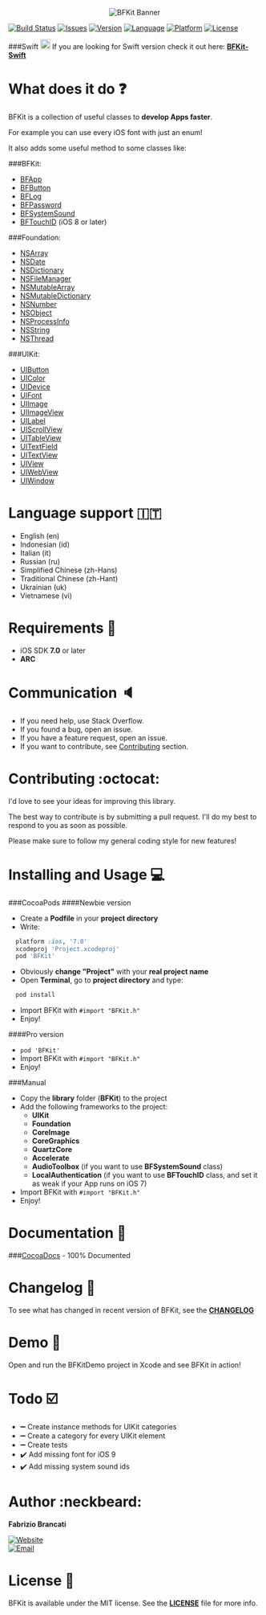 <p align="center"><img src="http://github.fabriziobrancati.com/bfkit/resources/banner-objc.png" alt="BFKit Banner"></p>

[![Build Status](https://travis-ci.org/FabrizioBrancati/BFKit.svg?branch=master)](https://travis-ci.org/FabrizioBrancati/BFKit)
[![Issues](https://img.shields.io/github/issues/FabrizioBrancati/BFKit.svg?style=flat)](https://github.com/FabrizioBrancati/BFKit/issues)
[![Version](https://img.shields.io/cocoapods/v/BFKit.svg?style=flat)][CocoaDocs]
[![Language](https://img.shields.io/badge/language-Objective--C-blue.svg)](https://developer.apple.com/library/mac/documentation/Cocoa/Conceptual/ProgrammingWithObjectiveC/Introduction/Introduction.html)
[![Platform](https://img.shields.io/badge/platform-iOS-ffc713.svg)][CocoaDocs]
[![License](https://img.shields.io/badge/license-MIT%20License-lightgrey.svg)](https://github.com/FabrizioBrancati/BFKit/blob/master/LICENSE)

###Swift  <img src="http://github.fabriziobrancati.com/bfkit/resources/swift-icon.png" height="20" width="20">
If you are looking for Swift version check it out here: **[BFKit-Swift](https://github.com/FabrizioBrancati/BFKit-Swift)**

What does it do :question:
===========================
BFKit is a collection of useful classes to **develop Apps faster**.

For example you can use every iOS font with just an enum!

It also adds some useful method to some classes like:

###BFKit:
- [BFApp](http://cocoadocs.org/docsets/BFKit/1.6.5/Classes/BFApp.html)
- [BFButton](http://cocoadocs.org/docsets/BFKit/1.6.5/Classes/BFButton.html)
- [BFLog](http://cocoadocs.org/docsets/BFKit/1.6.5/Classes/BFLog.html)
- [BFPassword](http://cocoadocs.org/docsets/BFKit/1.6.5/Classes/BFPassword.html)
- [BFSystemSound](http://cocoadocs.org/docsets/BFKit/1.6.5/Classes/BFSystemSound.html)
- [BFTouchID](http://cocoadocs.org/docsets/BFKit/1.6.5/Classes/BFTouchID.html) (iOS 8 or later)

###Foundation:
- [NSArray](http://cocoadocs.org/docsets/BFKit/1.6.5/Categories/NSArray+BFKit.html)
- [NSDate](http://cocoadocs.org/docsets/BFKit/1.6.5/Categories/NSDate+BFKit.html)
- [NSDictionary](http://cocoadocs.org/docsets/BFKit/1.6.5/Categories/NSDictionary+BFKit.html)
- [NSFileManager](http://cocoadocs.org/docsets/BFKit/1.6.5/Categories/NSFileManager+BFKit.html)
- [NSMutableArray](http://cocoadocs.org/docsets/BFKit/1.6.5/Categories/NSMutableArray+BFKit.html)
- [NSMutableDictionary](http://cocoadocs.org/docsets/BFKit/1.6.5/Categories/NSMutableDictionary+BFKit.html)
- [NSNumber](http://cocoadocs.org/docsets/BFKit/1.6.5/Categories/NSNumber+BFKit.html)
- [NSObject](http://cocoadocs.org/docsets/BFKit/1.6.5/Categories/NSObject+BFKit.html)
- [NSProcessInfo](http://cocoadocs.org/docsets/BFKit/1.6.5/Categories/NSProcessInfo+BFKit.html)
- [NSString](http://cocoadocs.org/docsets/BFKit/1.6.5/Categories/NSString+BFKit.html)
- [NSThread](http://cocoadocs.org/docsets/BFKit/1.6.5/Categories/NSThread+BFKit.html)

###UIKit:
- [UIButton](http://cocoadocs.org/docsets/BFKit/1.6.5/Categories/NSArray+BFKit.html)
- [UIColor](http://cocoadocs.org/docsets/BFKit/1.6.5/Categories/UIColor+BFKit.html)
- [UIDevice](http://cocoadocs.org/docsets/BFKit/1.6.5/Categories/UIDevice+BFKit.html)
- [UIFont](http://cocoadocs.org/docsets/BFKit/1.6.5/Categories/UIFont+BFKit.html)
- [UIImage](http://cocoadocs.org/docsets/BFKit/1.6.5/Categories/UIImage+BFKit.html)
- [UIImageView](http://cocoadocs.org/docsets/BFKit/1.6.5/Categories/UIImageView+BFKit.html)
- [UILabel](http://cocoadocs.org/docsets/BFKit/1.6.5/Categories/UILabel+BFKit.html)
- [UIScrollView](http://cocoadocs.org/docsets/BFKit/1.6.5/Categories/UIScrollView+BFKit.html)
- [UITableView](http://cocoadocs.org/docsets/BFKit/1.6.5/Categories/UITableView+BFKit.html)
- [UITextField](http://cocoadocs.org/docsets/BFKit/1.6.5/Categories/UITextField+BFKit.html)
- [UITextView](http://cocoadocs.org/docsets/BFKit/1.6.5/Categories/UITextView+BFKit.html)
- [UIView](http://cocoadocs.org/docsets/BFKit/1.6.5/Categories/UIView+BFKit.html)
- [UIWebView](http://cocoadocs.org/docsets/BFKit/1.6.5/Categories/UIWebView+BFKit.html)
- [UIWindow](http://cocoadocs.org/docsets/BFKit/1.6.5/Categories/UIWindow+BFKit.html)

Language support :it:
=====================
- English (en)
- Indonesian (id)
- Italian (it)
- Russian (ru)
- Simplified Chinese (zh-Hans)
- Traditional Chinese (zh-Hant)
- Ukrainian (uk)
- Vietnamese (vi)

Requirements :iphone:
=====================
- iOS SDK **7.0** or later
- **ARC**

Communication :speaker:
=======================
- If you need help, use Stack Overflow.
- If you found a bug, open an issue.
- If you have a feature request, open an issue.
- If you want to contribute, see [Contributing](https://github.com/FabrizioBrancati/BFKit#contributing-octocat) section.

Contributing :octocat:
======================
I'd love to see your ideas for improving this library.

The best way to contribute is by submitting a pull request.
I'll do my best to respond to you as soon as possible.

Please make sure to follow my general coding style for new features!

Installing and Usage :computer:
===============================
###CocoaPods
####Newbie version
- Create a **Podfile** in your **project directory**
- Write:
```ruby
  platform :ios, '7.0'
  xcodeproj 'Project.xcodeproj'
  pod 'BFKit'
```
- Obviously **change "Project"**  with your **real project name**
- Open **Terminal**, go to **project directory** and type:
```bash
  pod install
```
- Import BFKit with ```#import "BFKit.h"```
- Enjoy!

####Pro version
- ```pod 'BFKit'```
- Import BFKit with ```#import "BFKit.h"```
- Enjoy!

###Manual
- Copy the **library** folder (**BFKit**) to the project
- Add the following frameworks to the project:
  - **UIKit**
  - **Foundation**
  - **CoreImage**
  - **CoreGraphics**
  - **QuartzCore**
  - **Accelerate**
  - **AudioToolbox** (if you want to use **BFSystemSound** class)
  - **LocalAuthentication** (if you want to use **BFTouchID** class, and set it as weak if your App runs on iOS 7)
- Import BFKit with ```#import "BFKit.h"```
- Enjoy!

Documentation :100:
===================
###[CocoaDocs] - 100% Documented

Changelog :bookmark_tabs:
=========================
To see what has changed in recent version of BFKit, see the **[CHANGELOG](https://github.com/FabrizioBrancati/BFKit/blob/master/CHANGELOG.md)**

Demo :wrench:
=============
Open and run the BFKitDemo project in Xcode and see BFKit in action!

Todo :ballot_box_with_check:
============================
- :heavy_minus_sign: Create instance methods for UIKit categories
- :heavy_minus_sign: Create a category for every UIKit element
- :heavy_minus_sign: Create tests
- :heavy_check_mark: Add missing font for iOS 9
- :heavy_check_mark: Add missing system sound ids

Author :neckbeard:
==================
**Fabrizio Brancati**

[![Website](https://img.shields.io/badge/website-fabriziobrancati.com-4fb0c8.svg)](http://www.fabriziobrancati.com)
<br>
[![Email](https://img.shields.io/badge/email-fabrizio.brancati%40gmail.com-green.svg)](mailto:fabrizio.brancati@gmail.com)

License :scroll:
================
BFKit is available under the MIT license. See the **[LICENSE](https://github.com/FabrizioBrancati/BFKit/blob/master/LICENSE)** file for more info.

[CocoaDocs]: http://cocoadocs.org/docsets/BFKit/1.6.5/
